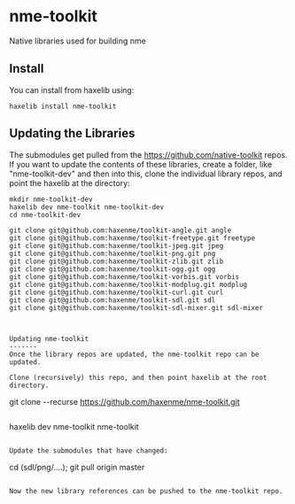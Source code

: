 # nme-toolkit
Native libraries used for building nme

Install
-------
You can install from haxelib using:

```
haxelib install nme-toolkit
```


Updating the Libraries
-------
The submodules get pulled from the https://github.com/native-toolkit repos. If you want to update the contents of these libraries, create a folder, like "nme-toolkit-dev" and then into this,
clone the individual library repos, and point the haxelib at the directory:

```
mkdir nme-toolkit-dev
haxelib dev nme-toolkit nme-toolkit-dev
cd nme-toolkit-dev

git clone git@github.com:haxenme/toolkit-angle.git angle
git clone git@github.com:haxenme/toolkit-freetype.git freetype
git clone git@github.com:haxenme/toolkit-jpeg.git jpeg
git clone git@github.com:haxenme/toolkit-png.git png
git clone git@github.com:haxenme/toolkit-zlib.git zlib
git clone git@github.com:haxenme/toolkit-ogg.git ogg
git clone git@github.com:haxenme/toolkit-vorbis.git vorbis
git clone git@github.com:haxenme/toolkit-modplug.git modplug
git clone git@github.com:haxenme/toolkit-curl.git curl
git clone git@github.com:haxenme/toolkit-sdl.git sdl
git clone git@github.com:haxenme/toolkit-sdl-mixer.git sdl-mixer



Updating nme-toolkit
-------
Once the library repos are updated, the nme-toolkit repo can be updated.

Clone (recursively) this repo, and then point haxelib at the root directory.

```
git clone --recurse https://github.com/haxenme/nme-toolkit.git
```
```
haxelib dev nme-toolkit nme-toolkit
```

Update the submodules that have changed:
```
cd (sdl/png/....); git pull origin master
```

Now the new library references can be pushed to the nme-toolkit repo.

